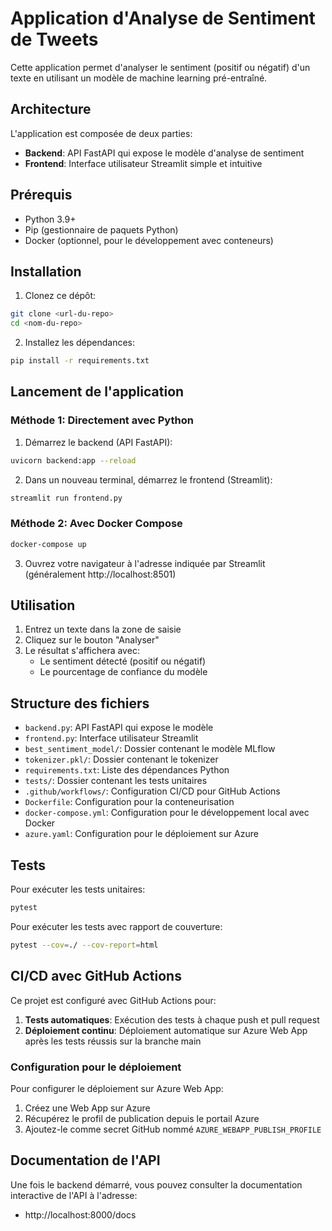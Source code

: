 # Application d'Analyse de Sentiment de Tweets

Cette application permet d'analyser le sentiment (positif ou négatif) d'un texte en utilisant un modèle de machine learning pré-entraîné.

## Architecture

L'application est composée de deux parties:

- **Backend**: API FastAPI qui expose le modèle d'analyse de sentiment
- **Frontend**: Interface utilisateur Streamlit simple et intuitive

## Prérequis

- Python 3.9+
- Pip (gestionnaire de paquets Python)
- Docker (optionnel, pour le développement avec conteneurs)

## Installation

1. Clonez ce dépôt:

```bash
git clone <url-du-repo>
cd <nom-du-repo>
```

2. Installez les dépendances:

```bash
pip install -r requirements.txt
```

## Lancement de l'application

### Méthode 1: Directement avec Python

1. Démarrez le backend (API FastAPI):

```bash
uvicorn backend:app --reload
```

2. Dans un nouveau terminal, démarrez le frontend (Streamlit):

```bash
streamlit run frontend.py
```

### Méthode 2: Avec Docker Compose

```bash
docker-compose up
```

3. Ouvrez votre navigateur à l'adresse indiquée par Streamlit (généralement http://localhost:8501)

## Utilisation

1. Entrez un texte dans la zone de saisie
2. Cliquez sur le bouton "Analyser"
3. Le résultat s'affichera avec:
   - Le sentiment détecté (positif ou négatif)
   - Le pourcentage de confiance du modèle

## Structure des fichiers

- `backend.py`: API FastAPI qui expose le modèle
- `frontend.py`: Interface utilisateur Streamlit
- `best_sentiment_model/`: Dossier contenant le modèle MLflow
- `tokenizer.pkl/`: Dossier contenant le tokenizer
- `requirements.txt`: Liste des dépendances Python
- `tests/`: Dossier contenant les tests unitaires
- `.github/workflows/`: Configuration CI/CD pour GitHub Actions
- `Dockerfile`: Configuration pour la conteneurisation
- `docker-compose.yml`: Configuration pour le développement local avec Docker
- `azure.yaml`: Configuration pour le déploiement sur Azure

## Tests

Pour exécuter les tests unitaires:

```bash
pytest
```

Pour exécuter les tests avec rapport de couverture:

```bash
pytest --cov=./ --cov-report=html
```

## CI/CD avec GitHub Actions

Ce projet est configuré avec GitHub Actions pour:

1. **Tests automatiques**: Exécution des tests à chaque push et pull request
2. **Déploiement continu**: Déploiement automatique sur Azure Web App après les tests réussis sur la branche main

### Configuration pour le déploiement

Pour configurer le déploiement sur Azure Web App:

1. Créez une Web App sur Azure
2. Récupérez le profil de publication depuis le portail Azure
3. Ajoutez-le comme secret GitHub nommé `AZURE_WEBAPP_PUBLISH_PROFILE`

## Documentation de l'API

Une fois le backend démarré, vous pouvez consulter la documentation interactive de l'API à l'adresse:

- http://localhost:8000/docs
